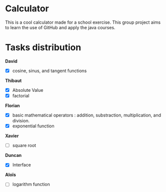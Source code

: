 # Calculator
This is a cool calculator made for a school exercise.
This group project aims to learn the use of GitHub and apply the java courses.

# Tasks distribution

**David**
- [x] cosine, sinus, and tangent functions 

**Thibaut**
- [x] Absolute Value 
- [x] factorial

**Florian**
- [x] basic mathematical operators : addition, substraction, multiplication, and division.
- [x] exponential function

**Xavier**
- [ ] square root

**Duncan**
- [x] Interface

**Aloïs**
- [ ] logarithm function
